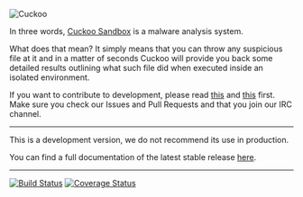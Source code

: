 ![Cuckoo](http://cuckoosandbox.org/graphic/cuckoo.png)

In three words, [Cuckoo Sandbox](http://www.cuckoosandbox.org) is a malware analysis system.

What does that mean? It simply means that you can throw any suspicious file at it and in a matter of seconds Cuckoo will provide you back some detailed results outlining what such file did when executed inside an isolated environment.

If you want to contribute to development, please read [this](http://www.cuckoosandbox.org/development.html) and [this](http://www.cuckoofoundation.org/contribute.html) first. Make sure you check our Issues and Pull Requests and that you join our IRC channel.

<hr />

This is a development version, we do not recommend its use in production.

You can find a full documentation of the latest stable release [here](http://docs.cuckoosandbox.org).

<hr />

[![Build Status](https://travis-ci.org/cuckoosandbox/cuckoo.png?branch=package)](https://travis-ci.org/cuckoosandbox/cuckoo)
[![Coverage Status](https://coveralls.io/repos/github/cuckoosandbox/cuckoo/badge.svg?branch=package)](https://coveralls.io/github/cuckoosandbox/cuckoo?branch=package)
